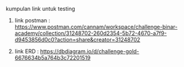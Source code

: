 kumpulan link untuk testing

1. link postman : https://www.postman.com/cannam/workspace/challenge-binar-academy/collection/31248702-260d2354-5b72-4670-a7f9-d9453856d0c0?action=share&creator=31248702

2. link ERD : https://dbdiagram.io/d/challenge-gold-6676634b5a764b3c72201519
